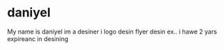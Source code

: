 # daniyel
My name is daniyel im a desiner i logo desin flyer desin ex.. i hawe 2 yars expireanc in desining
